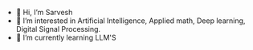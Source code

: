 - 👋 Hi, I’m Sarvesh 
- 👀 I’m interested in Artificial Intelligence, Applied math, Deep learning, Digital Signal Processing.
- 🌱 I’m currently learning LLM'S


<!---
sarveshshh8/sarveshshh8 is a ✨ special ✨ repository because its `README.md` (this file) appears on your GitHub profile.
You can click the Preview link to take a look at your changes.
--->
